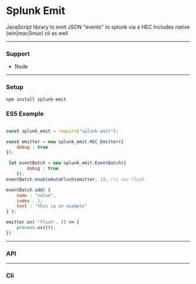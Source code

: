 
# Splunk Emit

JavaScript library to emit JSON "events" to splunk via a HEC
Includes native (win|mac|linux) cli as well

-------
### Support

- Node 

-------
### Setup

```npm install splunk-emit```


### ES5 Example

```javascript

const splunk_emit = require("splunk-emit");

const emitter = new splunk_emit.HEC_Emitter({
    debug : true
});

 let eventBatch = new splunk_emit.EventBatch({
        debug : true
    });
eventBatch.enableAutoFlush(emitter, 1); //1 sec flush

eventBatch.add( {
    name : "value",
    index : 1,
    text : "this ia an example"
} );

emitter.on( 'flush', () => {
    process.exit();
})

```

-------
### API


-------
### Cli